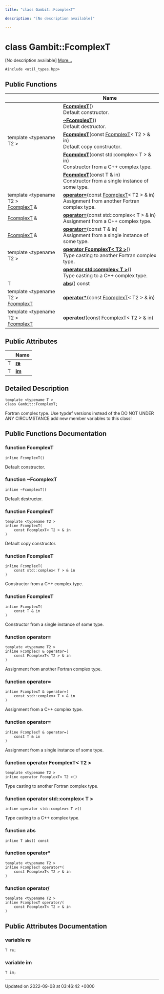 ```yaml
---
title: "class Gambit::FcomplexT"

description: "[No description available]"

---
```


# class Gambit::FcomplexT



[No description available] [More...](#detailed-description)


`#include <util_types.hpp>`

## Public Functions

|                | Name           |
| -------------- | -------------- |
| | **[FcomplexT](/documentation/code/classes/classgambit_1_1fcomplext/#function-fcomplext)**()<br>Default constructor.  |
| | **[~FcomplexT](/documentation/code/classes/classgambit_1_1fcomplext/#function-fcomplext)**()<br>Default destructor.  |
| template <typename T2 \> <br>| **[FcomplexT](/documentation/code/classes/classgambit_1_1fcomplext/#function-fcomplext)**(const [FcomplexT](/documentation/code/classes/classgambit_1_1fcomplext/)< T2 > & in)<br>Default copy constructor.  |
| | **[FcomplexT](/documentation/code/classes/classgambit_1_1fcomplext/#function-fcomplext)**(const std::complex< T > & in)<br>Constructor from a C++ complex type.  |
| | **[FcomplexT](/documentation/code/classes/classgambit_1_1fcomplext/#function-fcomplext)**(const T & in)<br>Constructor from a single instance of some type.  |
| template <typename T2 \> <br>[FcomplexT](/documentation/code/classes/classgambit_1_1fcomplext/) & | **[operator=](/documentation/code/classes/classgambit_1_1fcomplext/#function-operator)**(const [FcomplexT](/documentation/code/classes/classgambit_1_1fcomplext/)< T2 > & in)<br>Assignment from another Fortran complex type.  |
| [FcomplexT](/documentation/code/classes/classgambit_1_1fcomplext/) & | **[operator=](/documentation/code/classes/classgambit_1_1fcomplext/#function-operator)**(const std::complex< T > & in)<br>Assignment from a C++ complex type.  |
| [FcomplexT](/documentation/code/classes/classgambit_1_1fcomplext/) & | **[operator=](/documentation/code/classes/classgambit_1_1fcomplext/#function-operator)**(const T & in)<br>Assignment from a single instance of some type.  |
| template <typename T2 \> <br>| **[operator FcomplexT< T2 >](/documentation/code/classes/classgambit_1_1fcomplext/#function-operator-fcomplext-t2)**()<br>Type casting to another Fortran complex type.  |
| | **[operator std::complex< T >](/documentation/code/classes/classgambit_1_1fcomplext/#function-operator-std-complex-t)**()<br>Type casting to a C++ complex type.  |
| T | **[abs](/documentation/code/classes/classgambit_1_1fcomplext/#function-abs)**() const |
| template <typename T2 \> <br>[FcomplexT](/documentation/code/classes/classgambit_1_1fcomplext/) | **[operator*](/documentation/code/classes/classgambit_1_1fcomplext/#function-operator)**(const [FcomplexT](/documentation/code/classes/classgambit_1_1fcomplext/)< T2 > & in) |
| template <typename T2 \> <br>[FcomplexT](/documentation/code/classes/classgambit_1_1fcomplext/) | **[operator/](/documentation/code/classes/classgambit_1_1fcomplext/#function-operator)**(const [FcomplexT](/documentation/code/classes/classgambit_1_1fcomplext/)< T2 > & in) |

## Public Attributes

|                | Name           |
| -------------- | -------------- |
| T | **[re](/documentation/code/classes/classgambit_1_1fcomplext/#variable-re)**  |
| T | **[im](/documentation/code/classes/classgambit_1_1fcomplext/#variable-im)**  |

## Detailed Description

```
template <typename T >
class Gambit::FcomplexT;
```


Fortran complex type. Use typdef versions instead of the DO NOT UNDER ANY CIRCUMSTANCE add new member variables to this class! 

## Public Functions Documentation

### function FcomplexT

```
inline FcomplexT()
```

Default constructor. 

### function ~FcomplexT

```
inline ~FcomplexT()
```

Default destructor. 

### function FcomplexT

```
template <typename T2 >
inline FcomplexT(
    const FcomplexT< T2 > & in
)
```

Default copy constructor. 

### function FcomplexT

```
inline FcomplexT(
    const std::complex< T > & in
)
```

Constructor from a C++ complex type. 

### function FcomplexT

```
inline FcomplexT(
    const T & in
)
```

Constructor from a single instance of some type. 

### function operator=

```
template <typename T2 >
inline FcomplexT & operator=(
    const FcomplexT< T2 > & in
)
```

Assignment from another Fortran complex type. 

### function operator=

```
inline FcomplexT & operator=(
    const std::complex< T > & in
)
```

Assignment from a C++ complex type. 

### function operator=

```
inline FcomplexT & operator=(
    const T & in
)
```

Assignment from a single instance of some type. 

### function operator FcomplexT< T2 >

```
template <typename T2 >
inline operator FcomplexT< T2 >()
```

Type casting to another Fortran complex type. 

### function operator std::complex< T >

```
inline operator std::complex< T >()
```

Type casting to a C++ complex type. 

### function abs

```
inline T abs() const
```


### function operator*

```
template <typename T2 >
inline FcomplexT operator*(
    const FcomplexT< T2 > & in
)
```


### function operator/

```
template <typename T2 >
inline FcomplexT operator/(
    const FcomplexT< T2 > & in
)
```


## Public Attributes Documentation

### variable re

```
T re;
```


### variable im

```
T im;
```


-------------------------------

Updated on 2022-09-08 at 03:46:42 +0000